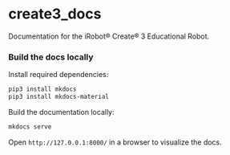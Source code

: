 # create3_docs

Documentation for the iRobot® Create® 3 Educational Robot.

### Build the docs locally

Install required dependencies:

```bash
pip3 install mkdocs
pip3 install mkdocs-material
```

Build the documentation locally:

```bash
mkdocs serve
```

Open `http://127.0.0.1:8000/` in a browser to visualize the docs.
